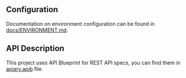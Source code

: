 ## Configuration

Documentation on environment configuration can be found in [docs/ENVIRONMENT.md](docs/ENVIRONMENT.md).

## API Description

This project uses API Blueprint for REST API specs, you can find them in [apiary.apib](apiary.apib) file.
